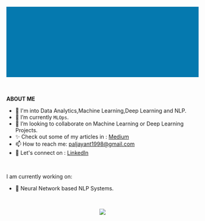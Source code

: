 ![jayant](jayant.gif)


<!-- [](https://komarev.com/ghpvc/?username=jayantkp&color=green&label=Visitors) -->
<br>

**ABOUT ME** <br>

* 🔭 I'm into Data Analytics,Machine Learning,Deep Learning and NLP. <br>
* 👀 I’m currently <code>MLOps</code>. <br>
* 👯 I’m looking to collaborate on Machine Learning or Deep Learning Projects. <br>
* ✨ Check out some of my articles in : <a href="https://jayant017.medium.com/" >Medium</a> <br> 
* 📫 How to reach me: <a href="mailto:paljayant1998@gmail.com">paljayant1998@gmail.com</a> <br>
* 💬 Let's connect on : <a href="https://www.linkedin.com/in/jayantakp/">LinkedIn </a> <br>
<br>

I am currently working on:
* 🌱 Neural Network based NLP Systems. <br>
<br>
<p align = "center">
   <img src = "https://github-readme-stats.vercel.app/api?username=jayantkp&show_icons=true&theme=radical" />
</p>
<!-- STREAK STATS
<p align = "center">
   <img src = "https://github-readme-streak-stats.herokuapp.com/?user=jayantkp&theme=onedark_duo" />
</p> -->

<!--
<div align="center">
  <div style="display: flex;">
    <img src="https://github-readme-stats.vercel.app/api/top-langs/?username=jayantapy&layout=compact&show_icons=true&title_color=ffffff&icon_color=34abeb&text_color=daf7dc&bg_color=151515" style="vertical-align: top;" />
    <img src="https://github-readme-stats.vercel.app/api?username=jayantapy&show_icons=true&title_color=ffffff&icon_color=34abeb&text_color=daf7dc&bg_color=151515" />
  </div>
</div>
-->
 <!---
Jayant017/Jayant017 is a ✨ special ✨ repository because its `README.md` (this file) appears on your GitHub profile.
You can click the Preview link to take a look at your changes.
--->
